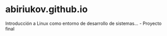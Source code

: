# abiriukov.github.io
Introducción a Linux como entorno de desarrollo de sistemas... - Proyecto final

